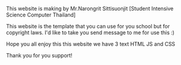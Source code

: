 This website is making by Mr.Narongrit Sittisuonjit [Student Intensive Science Computer Thailand]

This website is the template that you can use for you school but for copyright laws. I'd like to take you send message to me for use this :)

Hope you all enjoy this this website we have 3 text HTML JS and CSS 

Thank you for you support!
